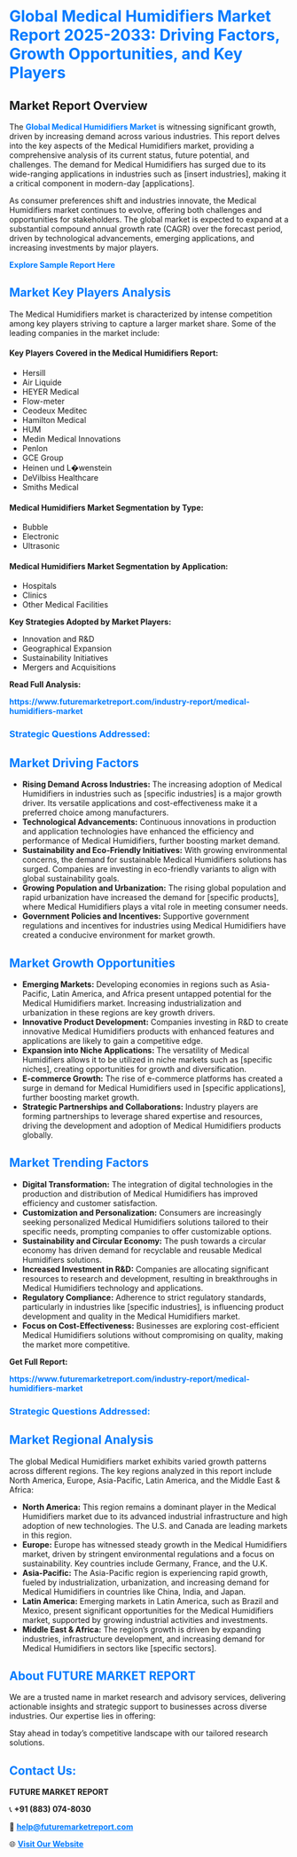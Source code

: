 <h1 style="color: #007BFF;">Global Medical Humidifiers Market Report 2025-2033: Driving Factors, Growth Opportunities, and Key Players</h1>

<section id="overview">
<h2>Market Report Overview</h2>
<p>The <a href="https://www.futuremarketreport.com/industry-report/medical-humidifiers-market" style="color: #007BFF; text-decoration: none;"><strong>Global Medical Humidifiers Market</strong></a> is witnessing significant growth, driven by increasing demand across various industries. This report delves into the key aspects of the Medical Humidifiers market, providing a comprehensive analysis of its current status, future potential, and challenges. The demand for Medical Humidifiers has surged due to its wide-ranging applications in industries such as [insert industries], making it a critical component in modern-day [applications].</p>
<p>As consumer preferences shift and industries innovate, the Medical Humidifiers market continues to evolve, offering both challenges and opportunities for stakeholders. The global market is expected to expand at a substantial compound annual growth rate (CAGR) over the forecast period, driven by technological advancements, emerging applications, and increasing investments by major players.</p>
</section>

<section id="overview">
<p><a href="https://www.futuremarketreport.com/request-sample/reportId=56628" style="color: #007BFF; text-decoration: none;"><strong>Explore Sample Report Here</strong></a></p>
</section>

<section id="key-players">
<h2 style="color: #007BFF;">Market Key Players Analysis</h2>
<p>The Medical Humidifiers market is characterized by intense competition among key players striving to capture a larger market share. Some of the leading companies in the market include:</p>
<h4>Key Players Covered in the Medical Humidifiers Report:</h4>
<ul><li>Hersill</li><li>Air Liquide</li><li>HEYER Medical</li><li>Flow-meter</li><li>Ceodeux Meditec</li><li>Hamilton Medical</li><li>HUM</li><li>Medin Medical Innovations</li><li>Penlon</li><li>GCE Group</li><li>Heinen und L�wenstein</li><li>DeVilbiss Healthcare</li><li>Smiths Medical</li></ul>
<h4>Medical Humidifiers Market Segmentation by Type:</h4>
<ul><li>Bubble</li><li>Electronic</li><li>Ultrasonic</li></ul>

<h4>Medical Humidifiers Market Segmentation by Application:</h4>
<ul><li>Hospitals</li><li>Clinics</li><li>Other Medical Facilities</li></ul>
<p><strong>Key Strategies Adopted by Market Players:</strong></p>
<ul>
<li>Innovation and R&D</li>
<li>Geographical Expansion</li>
<li>Sustainability Initiatives</li>
<li>Mergers and Acquisitions</li>
</ul>
</section>

<section>
<p><strong>Read Full Analysis: </strong></p><a href="https://www.futuremarketreport.com/industry-report/medical-humidifiers-market" style="color: #007BFF; text-decoration: none;"><strong>https://www.futuremarketreport.com/industry-report/medical-humidifiers-market</strong></a>
<h3 style="color: #007BFF;">Strategic Questions Addressed:</h3>
</section>

<section id="driving-factors">
<h2 style="color: #007BFF;">Market Driving Factors</h2>
<ul>
<li><strong>Rising Demand Across Industries:</strong> The increasing adoption of Medical Humidifiers in industries such as [specific industries] is a major growth driver. Its versatile applications and cost-effectiveness make it a preferred choice among manufacturers.</li>
<li><strong>Technological Advancements:</strong> Continuous innovations in production and application technologies have enhanced the efficiency and performance of Medical Humidifiers, further boosting market demand.</li>
<li><strong>Sustainability and Eco-Friendly Initiatives:</strong> With growing environmental concerns, the demand for sustainable Medical Humidifiers solutions has surged. Companies are investing in eco-friendly variants to align with global sustainability goals.</li>
<li><strong>Growing Population and Urbanization:</strong> The rising global population and rapid urbanization have increased the demand for [specific products], where Medical Humidifiers plays a vital role in meeting consumer needs.</li>
<li><strong>Government Policies and Incentives:</strong> Supportive government regulations and incentives for industries using Medical Humidifiers have created a conducive environment for market growth.</li>
</ul>
</section>

<section id="growth-opportunities">
<h2 style="color: #007BFF;">Market Growth Opportunities</h2>
<ul>
<li><strong>Emerging Markets:</strong> Developing economies in regions such as Asia-Pacific, Latin America, and Africa present untapped potential for the Medical Humidifiers market. Increasing industrialization and urbanization in these regions are key growth drivers.</li>
<li><strong>Innovative Product Development:</strong> Companies investing in R&D to create innovative Medical Humidifiers products with enhanced features and applications are likely to gain a competitive edge.</li>
<li><strong>Expansion into Niche Applications:</strong> The versatility of Medical Humidifiers allows it to be utilized in niche markets such as [specific niches], creating opportunities for growth and diversification.</li>
<li><strong>E-commerce Growth:</strong> The rise of e-commerce platforms has created a surge in demand for Medical Humidifiers used in [specific applications], further boosting market growth.</li>
<li><strong>Strategic Partnerships and Collaborations:</strong> Industry players are forming partnerships to leverage shared expertise and resources, driving the development and adoption of Medical Humidifiers products globally.</li>
</ul>
</section>

<section id="trending-factors">
<h2 style="color: #007BFF;">Market Trending Factors</h2>
<ul>
<li><strong>Digital Transformation:</strong> The integration of digital technologies in the production and distribution of Medical Humidifiers has improved efficiency and customer satisfaction.</li>
<li><strong>Customization and Personalization:</strong> Consumers are increasingly seeking personalized Medical Humidifiers solutions tailored to their specific needs, prompting companies to offer customizable options.</li>
<li><strong>Sustainability and Circular Economy:</strong> The push towards a circular economy has driven demand for recyclable and reusable Medical Humidifiers solutions.</li>
<li><strong>Increased Investment in R&D:</strong> Companies are allocating significant resources to research and development, resulting in breakthroughs in Medical Humidifiers technology and applications.</li>
<li><strong>Regulatory Compliance:</strong> Adherence to strict regulatory standards, particularly in industries like [specific industries], is influencing product development and quality in the Medical Humidifiers market.</li>
<li><strong>Focus on Cost-Effectiveness:</strong> Businesses are exploring cost-efficient Medical Humidifiers solutions without compromising on quality, making the market more competitive.</li>
</ul>
</section>

<section>
<p><strong>Get Full Report: </strong></p><a href="https://www.futuremarketreport.com/industry-report/medical-humidifiers-market" style="color: #007BFF; text-decoration: none;"><strong>https://www.futuremarketreport.com/industry-report/medical-humidifiers-market</strong></a>
<h3 style="color: #007BFF;">Strategic Questions Addressed:</h3>
</section>


<section id="regional-analysis">
<h2 style="color: #007BFF;">Market Regional Analysis</h2>
<p>The global Medical Humidifiers market exhibits varied growth patterns across different regions. The key regions analyzed in this report include North America, Europe, Asia-Pacific, Latin America, and the Middle East & Africa:</p>
<ul>
<li><strong>North America:</strong> This region remains a dominant player in the Medical Humidifiers market due to its advanced industrial infrastructure and high adoption of new technologies. The U.S. and Canada are leading markets in this region.</li>
<li><strong>Europe:</strong> Europe has witnessed steady growth in the Medical Humidifiers market, driven by stringent environmental regulations and a focus on sustainability. Key countries include Germany, France, and the U.K.</li>
<li><strong>Asia-Pacific:</strong> The Asia-Pacific region is experiencing rapid growth, fueled by industrialization, urbanization, and increasing demand for Medical Humidifiers in countries like China, India, and Japan.</li>
<li><strong>Latin America:</strong> Emerging markets in Latin America, such as Brazil and Mexico, present significant opportunities for the Medical Humidifiers market, supported by growing industrial activities and investments.</li>
<li><strong>Middle East & Africa:</strong> The region’s growth is driven by expanding industries, infrastructure development, and increasing demand for Medical Humidifiers in sectors like [specific sectors].</li>
</ul>
</section>

<footer>
<h2 style="color: #007BFF;">About FUTURE MARKET REPORT</h2>
<p>We are a trusted name in market research and advisory services, delivering actionable insights and strategic support to businesses across diverse industries. Our expertise lies in offering:</p>

<p>Stay ahead in today’s competitive landscape with our tailored research solutions.</p>

<h2 style="color: #007BFF;">Contact Us:</h2>
<p><strong>FUTURE MARKET REPORT</strong></p>
<p>📞 <strong>+91 (883) 074-8030</strong></p>
<p>📧 <strong><a href="mailto:help@futuremarketreport.com" style="color: #007BFF;">help@futuremarketreport.com</a></strong></p>
<p>🌐 <strong><a href="https://www.futuremarketreport.com/" style="color: #007BFF;">Visit Our Website</a></strong></p>
</footer>